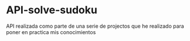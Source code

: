 # API-solve-sudoku
API realizada como parte de una serie de projectos que he realizado para poner en practica mis conocimientos
